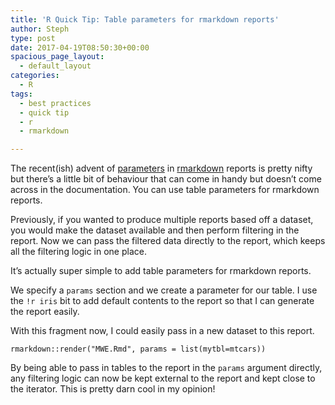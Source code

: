 ```yaml
---
title: 'R Quick Tip: Table parameters for rmarkdown reports'
author: Steph
type: post
date: 2017-04-19T08:50:30+00:00
spacious_page_layout:
  - default_layout
categories:
  - R
tags:
  - best practices
  - quick tip
  - r
  - rmarkdown

---
```

The recent(ish) advent of [parameters][1] in [rmarkdown][2] reports is pretty nifty but there&#8217;s a little bit of behaviour that can come in handy but doesn&#8217;t come across in the documentation. You can use table parameters for rmarkdown reports.

Previously, if you wanted to produce multiple reports based off a dataset, you would make the dataset available and then perform filtering in the report. Now we can pass the filtered data directly to the report, which keeps all the filtering logic in one place.

It&#8217;s actually super simple to add table parameters for rmarkdown reports.



We specify a `params` section and we create a parameter for our table. I use the `!r iris` bit to add default contents to the report so that I can generate the report easily.

With this fragment now, I could easily pass in a new dataset to this report.

<pre><code class="r">rmarkdown::render("MWE.Rmd", params = list(mytbl=mtcars))
</code></pre>

By being able to pass in tables to the report in the `params` argument directly, any filtering logic can now be kept external to the report and kept close to the iterator. This is pretty darn cool in my opinion!

 [1]: http://rmarkdown.rstudio.com/developer_parameterized_reports.html
 [2]: http://rmarkdown.rstudio.com/index.html